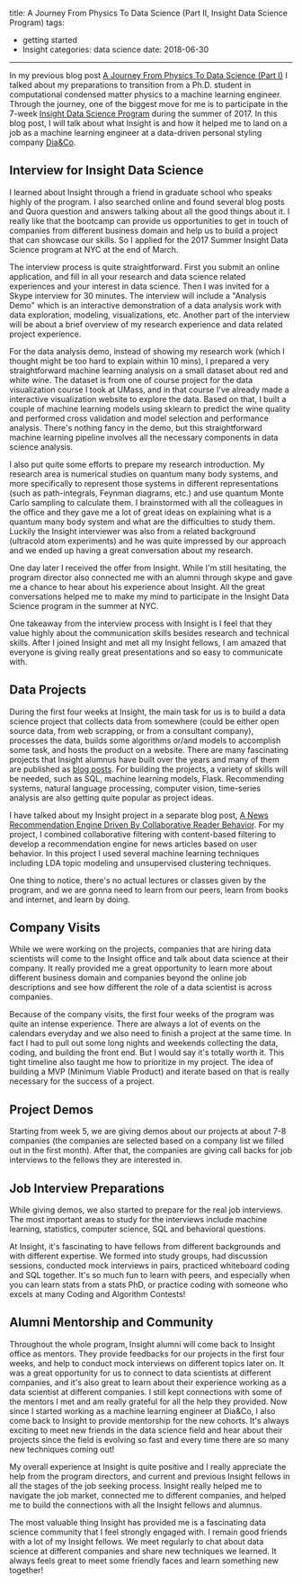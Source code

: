 title: A Journey From Physics To Data Science (Part II, Insight Data Science Program)
tags: 
  - getting started
  - Insight
categories: data science
date: 2018-06-30
---

In my previous blog post [A Journey From Physics To Data Science (Part I)](http://yuanhuangblog.com/2018/03/18/Journey-From-Physics-To-DS-I/) I talked about my preparations to transition from a Ph.D. student in computational condensed matter physics to a machine learning engineer. Through the journey, one of the biggest move for me is to participate in the 7-week [Insight Data Science Program](https://www.insightdatascience.com/) during the summer of 2017. In this blog post, I will talk about what Insight is and how it helped me to land on a job as a machine learning engineer at a data-driven personal styling company [Dia&Co](https://www.dia.com/welcome).

<!-- more -->

## Interview for Insight Data Science

I learned about Insight through a friend in graduate school who speaks highly of the program. I also searched online and found several blog posts and Quora question and answers talking about all the good things about it. I really like that the bootcamp can provide us opportunities to get in touch of companies from different business domain and help us to build a project that can showcase our skills. So I applied for the 2017 Summer Insight Data Science program at NYC at the end of March. 

The interview process is quite straightforward. First you submit an online application, and fill in all your research and data science related experiences and your interest in data science. Then I was invited for a Skype interview for 30 minutes. The interview will include a "Analysis Demo" which is an interactive demonstration of a data analysis work with data exploration, modeling, visualizations, etc. Another part of the interview will be about a brief overview of my research experience and data related project experience.

For the data analysis demo, instead of showing my research work (which I thought might be too hard to explain within 10 mins), I prepared a very straightforward machine learning analysis on a small dataset about red and white wine. The dataset is from one of course project for the data visualization course I took at UMass, and in that course I've already made a interactive visualization website to explore the data. Based on that, I built a couple of machine learning models using sklearn to predict the wine quality and performed cross validation and model selection and performance analysis. There's nothing fancy in the demo, but this straightforward machine learning pipeline involves all the necessary components in data science analysis. 

I also put quite some efforts to prepare my research introduction. My research area is numerical studies on quantum many body systems, and more specifically to represent those systems in different representations (such as path-integrals, Feynman diagrams, etc.) and use quantum Monte Carlo sampling to calculate them. I brainstormed with all the colleagues in the office and they gave me a lot of great ideas on explaining what is a quantum many body system and what are the difficulties to study them. Luckily the Insight interviewer was also from a related background (ultracold atom experiments) and he was quite impressed by our approach and we ended up having a great conversation about my research.

One day later I received the offer from Insight. While I'm still hesitating, the program director also connected me with an alumni through skype and gave me a chance to hear about his experience about Insight. All the great conversations helped me to make my mind to participate in the Insight Data Science program in the summer at NYC.

One takeaway from the interview process with Insight is I feel that they value highly about the communication skills besides research and technical skills. After I joined Insight and met all my Insight fellows, I am amazed that everyone is giving really great presentations and so easy to communicate with.

## Data Projects
During the first four weeks at Insight, the main task for us is to build a data science project that collects data from somewhere (could be either open source data, from web scrapping, or from a consultant company), processes the data, builds some algorithms or/and models to accomplish some task, and hosts the product on a website. There are many fascinating projects that Insight alumnus have built over the years and many of them are published as [blog posts](https://blog.insightdatascience.com/). For building the projects, a variety of skills will be needed, such as SQL, machine learning models, Flask. Recommending systems, natural language processing, computer vision, time-series analysis are also getting quite popular as project ideas.

I have talked about my Insight project in a separate blog post, [A News Recommendation Engine Driven By Collaborative Reader Behavior](http://yuanhuangblog.com/2018/03/18/News-Recommendation-Engine/). For my project, I combined collaborative filtering with content-based filtering to develop a recommendation engine for news articles based on user behavior. In this project I used several machine learning techniques including LDA topic modeling and unsupervised clustering techniques.

One thing to notice, there's no actual lectures or classes given by the program, and we are gonna need to learn from our peers, learn from books and internet, and learn by doing.

## Company Visits

While we were working on the projects, companies that are hiring data scientists will come to the Insight office and talk about data science at their company. It really provided me a great opportunity to learn more about different business domain and companies beyond the online job descriptions and see how different the role of a data scientist is across companies.

Because of the company visits, the first four weeks of the program was quite an intense experience. There are always a lot of events on the calendars everyday and we also need to finish a project at the same time. In fact I had to pull out some long nights and weekends collecting the data, coding, and building the front end. But I would say it's totally worth it. This tight timeline also taught me how to prioritize in my project. The idea of building a MVP (Minimum Viable Product) and iterate based on that is really necessary for the success of a project.

## Project Demos

Starting from week 5, we are giving demos about our projects at about 7-8 companies (the companies are selected based on a company list we filled out in the first month). After that, the companies are giving call backs for job interviews to the fellows they are interested in.

## Job Interview Preparations

While giving demos, we also started to prepare for the real job interviews. The most important areas to study for the interviews include machine learning, statistics, computer science, SQL and behavioral questions.

At Insight, it's fascinating to have fellows from different backgrounds and with different expertise. We formed into study groups, had discussion sessions, conducted mock interviews in pairs, practiced whiteboard coding and SQL together. It's so much fun to learn with peers, and especially when you can learn stats from a stats PhD, or practice coding with someone who excels at many Coding and Algorithm Contests!

## Alumni Mentorship and Community

Throughout the whole program, Insight alumni will come back to Insight office as mentors. They provide feedbacks for our projects in the first four weeks, and help to conduct mock interviews on different topics later on. It was a great opportunity for us to connect to data scientists at different companies, and it's also great to learn about their experience working as a data scientist at different companies. I still kept connections with some of the mentors I met and am really grateful for all the help they provided. Now since I started working as a machine learning engineer at Dia&Co, I also come back to Insight to provide mentorship for the new cohorts. It's always exciting to meet new friends in the data science field and hear about their projects since the field is evolving so fast and every time there are so many new techniques coming out!

My overall experience at Insight is quite positive and I really appreciate the help from the program directors, and current and previous Insight fellows in all the stages of the job seeking process. Insight really helped me to navigate the job market, connected me to different companies, and helped me to build the connections with all the Insight fellows and alumnus. 

The most valuable thing Insight has provided me is a fascinating data science community that I feel strongly engaged with. I remain good friends with a lot of my Insight fellows. We meet regularly to chat about data science at different companies and share new techniques we learned. It always feels great to meet some friendly faces and learn something new together!








